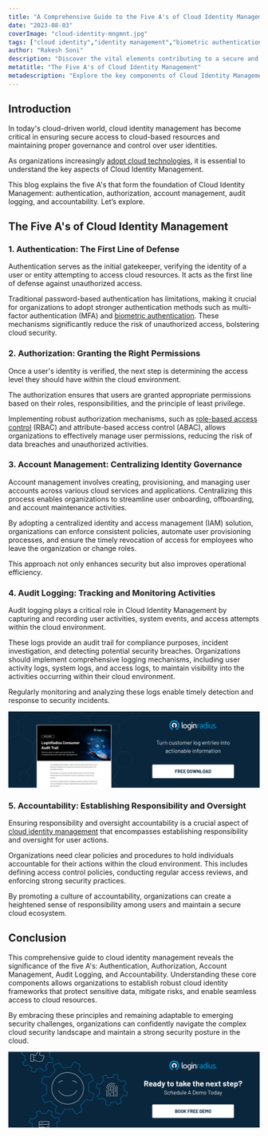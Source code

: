 ```yaml
---
title: "A Comprehensive Guide to the Five A's of Cloud Identity Management"
date: "2023-08-03"
coverImage: "cloud-identity-mngmnt.jpg"
tags: ["cloud identity","identity management","biometric authentication"]
author: "Rakesh Soni"
description: "Discover the vital elements contributing to a secure and efficient cloud identity framework, from strong authentication methods to centralized account management and comprehensive audit logging."
metatitle: "The Five A's of Cloud Identity Management"
metadescription: "Explore the key components of Cloud Identity Management: authentication, authorization, account management, audit logging, and accountability."
---
```

## Introduction

In today's cloud-driven world, cloud identity management has become critical in ensuring secure access to cloud-based resources and maintaining proper governance and control over user identities. 

As organizations increasingly [adopt cloud technologies](https://www.loginradius.com/blog/growth/business-advantages-cloud-computing/), it is essential to understand the key aspects of Cloud Identity Management.  

This blog explains the five A's that form the foundation of Cloud Identity Management: authentication, authorization, account management, audit logging, and accountability. Let’s explore. 

## The Five A's of Cloud Identity Management

### 1. Authentication: The First Line of Defense

Authentication serves as the initial gatekeeper, verifying the identity of a user or entity attempting to access cloud resources. It acts as the first line of defense against unauthorized access. 

Traditional password-based authentication has limitations, making it crucial for organizations to adopt stronger authentication methods such as multi-factor authentication (MFA) and [biometric authentication](https://www.loginradius.com/blog/identity/what-is-mob-biometric-authentication/). These mechanisms significantly reduce the risk of unauthorized access, bolstering cloud security.

### 2. Authorization: Granting the Right Permissions 

Once a user's identity is verified, the next step is determining the access level they should have within the cloud environment. 

The authorization ensures that users are granted appropriate permissions based on their roles, responsibilities, and the principle of least privilege. 

Implementing robust authorization mechanisms, such as [role-based access control](https://www.loginradius.com/role-management/) (RBAC) and attribute-based access control (ABAC), allows organizations to effectively manage user permissions, reducing the risk of data breaches and unauthorized activities.

### 3. Account Management: Centralizing Identity Governance

Account management involves creating, provisioning, and managing user accounts across various cloud services and applications. Centralizing this process enables organizations to streamline user onboarding, offboarding, and account maintenance activities. 

By adopting a centralized identity and access management (IAM) solution, organizations can enforce consistent policies, automate user provisioning processes, and ensure the timely revocation of access for employees who leave the organization or change roles. 

This approach not only enhances security but also improves operational efficiency.

### 4. Audit Logging: Tracking and Monitoring Activities 

Audit logging plays a critical role in Cloud Identity Management by capturing and recording user activities, system events, and access attempts within the cloud environment. 

These logs provide an audit trail for compliance purposes, incident investigation, and detecting potential security breaches. Organizations should implement comprehensive logging mechanisms, including user activity logs, system logs, and access logs, to maintain visibility into the activities occurring within their cloud environment. 

Regularly monitoring and analyzing these logs enable timely detection and response to security incidents.

[![DS-consumer-audit-trail](DS-consumer-audit-trail.png)](https://www.loginradius.com/resource/loginradius-consumer-audit-trail)

### 5. Accountability: Establishing Responsibility and Oversight

Ensuring responsibility and oversight accountability is a crucial aspect of [cloud identity management](https://www.loginradius.com/blog/identity/what-is-cloud-identity-and-its-benefits/) that encompasses establishing responsibility and oversight for user actions.

Organizations need clear policies and procedures to hold individuals accountable for their actions within the cloud environment. This includes defining access control policies, conducting regular access reviews, and enforcing strong security practices. 

By promoting a culture of accountability, organizations can create a heightened sense of responsibility among users and maintain a secure cloud ecosystem.

## Conclusion

This comprehensive guide to cloud identity management reveals the significance of the five A's: Authentication, Authorization, Account Management, Audit Logging, and Accountability. Understanding these core components allows organizations to establish robust cloud identity frameworks that protect sensitive data, mitigate risks, and enable seamless access to cloud resources. 

By embracing these principles and remaining adaptable to emerging security challenges, organizations can confidently navigate the complex cloud security landscape and maintain a strong security posture in the cloud.

[![book-a-free-demo-loginradius](../../assets/book-a-demo-loginradius.png)](https://www.loginradius.com/contact-us?utm_source=blog&utm_medium=web&utm_campaign=guide-to-five-a-of-cloud-identity-management)
